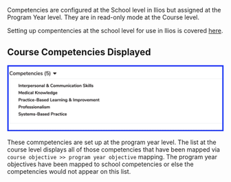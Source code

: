 Competencies are configured at the School level in Ilios but assigned at the Program Year level. They are in read-only mode at the Course level. 

Setting up compentencies at the school level for use in Ilios is covered [here](https://iliosproject.gitbook.io/ilios-user-guide/schools/competencies).

## Course Competencies Displayed

![displayed list](../../images/course_competencies/course_competency_list.png)

These commpetencies are set up at the program year level. The list at the course level displays all of those competencies that have been mapped via `course objective >> program year objective` mapping. The program year objectives have been mapped to school competencies or else the competencies would not appear on this list.